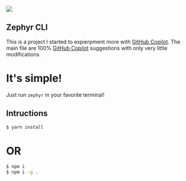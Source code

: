 ![](https://media.discordapp.net/attachments/955516109971398716/960667134529273896/unknown.png)

## Zephyr CLI
This is a project I started to expierpment more with [GitHub Copilot](https://copilot.github.com/). The main file are 100% [GitHub Copilot](https://copilot.github.com/) suggestions with only very little modifications.

# It's simple!
Just run ```zephyr``` in your favorite terminal!

## Intructions
```bash
$ yarn install
```
# OR
```bash
$ npm i
$ npm i -g .
```
